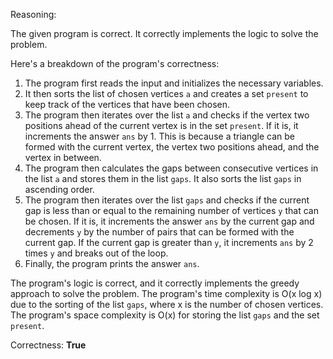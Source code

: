 Reasoning:

The given program is correct. It correctly implements the logic to solve the problem.

Here's a breakdown of the program's correctness:

1. The program first reads the input and initializes the necessary variables.
2. It then sorts the list of chosen vertices `a` and creates a set `present` to keep track of the vertices that have been chosen.
3. The program then iterates over the list `a` and checks if the vertex two positions ahead of the current vertex is in the set `present`. If it is, it increments the answer `ans` by 1. This is because a triangle can be formed with the current vertex, the vertex two positions ahead, and the vertex in between.
4. The program then calculates the gaps between consecutive vertices in the list `a` and stores them in the list `gaps`. It also sorts the list `gaps` in ascending order.
5. The program then iterates over the list `gaps` and checks if the current gap is less than or equal to the remaining number of vertices `y` that can be chosen. If it is, it increments the answer `ans` by the current gap and decrements `y` by the number of pairs that can be formed with the current gap. If the current gap is greater than `y`, it increments `ans` by 2 times `y` and breaks out of the loop.
6. Finally, the program prints the answer `ans`.

The program's logic is correct, and it correctly implements the greedy approach to solve the problem. The program's time complexity is O(x log x) due to the sorting of the list `gaps`, where x is the number of chosen vertices. The program's space complexity is O(x) for storing the list `gaps` and the set `present`.

Correctness: **True**